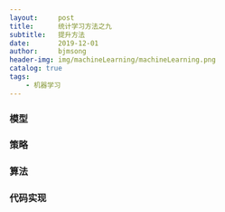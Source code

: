 ```yaml
---
layout:     post
title:      统计学习方法之九
subtitle:   提升方法
date:       2019-12-01
author:     bjmsong
header-img: img/machineLearning/machineLearning.png
catalog: true
tags:
    - 机器学习
---
```

>



### 模型

### 策略

### 算法

### 代码实现